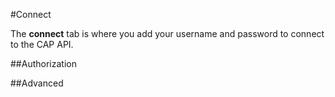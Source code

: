 #Connect

The **connect** tab is where you add your username and password to connect to the CAP API.

##Authorization

##Advanced
